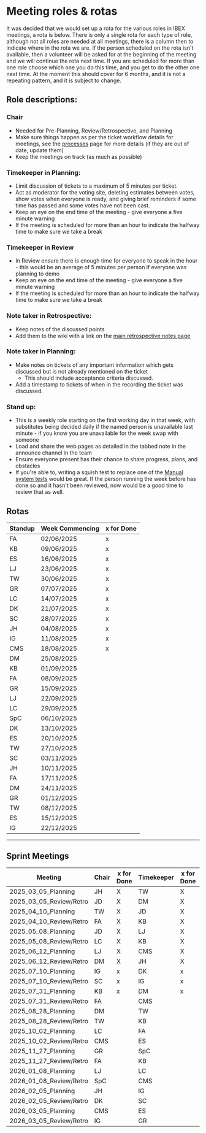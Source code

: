 # Meeting roles & rotas

It was decided that we would set up a rota for the various roles in IBEX meetings, a rota is below. There is only a single rota for each type of role, although not all roles are needed at all meetings, there is a column then to indicate where in the rota we are. If the person scheduled on the rota isn't available, then a volunteer will be asked for at the beginning of the meeting and we will continue the rota next time. If you are scheduled for more than one role choose which one you do this time, and you get to do the other one next time. At the moment this should cover for 6 months, and it is not a repeating pattern, and it is subject to change.

## Role descriptions:
### Chair 
* Needed for Pre-Planning, Review/Retrospective, and Planning
* Make sure things happen as per the ticket workflow details for meetings, see the [processes](/Processes) page for more details (if they are out of date, update them)
* Keep the meetings on track (as much as possible)

### Timekeeper in Planning:
* Limit discussion of tickets to a maximum of 5 minutes per ticket.
* Act as moderator for the voting site, deleting estimates between votes, show votes when everyone is ready, and giving brief reminders if some time has passed and some votes have not been cast.
* Keep an eye on the end time of the meeting - give everyone a five minute warning
* If the meeting is scheduled for more than an hour to indicate the halfway time to make sure we take a break

### Timekeeper in Review
* In Review ensure there is enough time for everyone to speak in the hour - this would be an average of 5 minutes per person if everyone was planning to demo
* Keep an eye on the end time of the meeting - give everyone a five minute warning
* If the meeting is scheduled for more than an hour to indicate the halfway time to make sure we take a break

### Note taker in Retrospective:
* Keep notes of the discussed points
* Add them to the wiki with a link on the [main retrospective notes page](../Retrospective-Notes)

### Note taker in Planning:
* Make notes on tickets of any important information which gets discussed but is not already mentioned on the ticket
  * This should include acceptance criteria discussed.
* Add a timestamp to tickets of when in the recording the ticket was discussed.

### Stand up:
* This is a weekly role starting on the first working day in that week, with substitutes being decided daily if the named person is unavailable last minute - if you know you are unavailable for the week swap with someone
* Load and share the web pages as detailed in the tabbed note in the announce channel in the team
* Ensure everyone present has their chance to share progress, plans, and obstacles
* If you're able to, writing a squish test to replace one of the [Manual system tests](/deployment/Manual-System-Tests) would be great. If the person running the week before has done so and it hasn't been reviewed, now would be a good time to review that as well. 

## Rotas

 | Standup | Week Commencing | x for Done |
 |--- | --- | --- |
 |FA | 02/06/2025 |x |
 |KB | 09/06/2025 |x |
 |ES | 16/06/2025 |x |
 |LJ | 23/06/2025 |x |
 |TW | 30/06/2025 |x |
 |GR | 07/07/2025 |x |
 |LC | 14/07/2025 |x |
 |DK | 21/07/2025 |x |
 |SC | 28/07/2025 |x |
 |JH | 04/08/2025 |x |
 |IG | 11/08/2025 |x |
 |CMS | 18/08/2025 |x |
 |DM | 25/08/2025 | |
 |KB | 01/09/2025 | |
 |FA | 08/09/2025 | |
 |GR | 15/09/2025 | |
 |LJ | 22/09/2025 | |
 |LC | 29/09/2025 | |
 |SpC | 06/10/2025 | |
 |DK | 13/10/2025 | |
 |ES | 20/10/2025 | |
 |TW | 27/10/2025 | |
 |SC | 03/11/2025 | |
 |JH | 10/11/2025 | |
 |FA | 17/11/2025 | |
 |DM | 24/11/2025 | |
 |GR | 01/12/2025 | |
 |TW | 08/12/2025 | |
 |ES | 15/12/2025 | |
 |IG | 22/12/2025 | |





***

## Sprint Meetings

| Meeting| Chair | x for Done | Timekeeper | x for Done | Note taker | x for Done |
| ---| --- | --- | ---| --- | --- | --- |
| 2025_03_05_Planning| JH | X | TW| X | IG| X |
| 2025_03_05_Review/Retro| JD | X | DM| X | SC| X |
| 2025_04_10_Planning| TW | X | JD| X | DM| X |
| 2025_04_10_Review/Retro| FA | X | KB| X | DK| X |
| 2025_05_08_Planning| JD | X | LJ| X | GR| X |
| 2025_05_08_Review/Retro| LC | X | KB| X | GR| X |
| 2025_06_12_Planning| LJ | X | CMS| X | ES| X |
| 2025_06_12_Review/Retro| DM | X | JH| X | SC| X |
| 2025_07_10_Planning| IG |x | DK|x | TW|x |
| 2025_07_10_Review/Retro| SC | x | IG| x | LJ| x |
| 2025_07_31_Planning| KB | x | DM| x | SC| x |
| 2025_07_31_Review/Retro| FA |  | CMS|  | DM|  |
| 2025_08_28_Planning| DM |  | TW|  | LC|  |
| 2025_08_28_Review/Retro| TW |  | KB|  | LJ|  |
| 2025_10_02_Planning| LC |  | FA|  | IG|  |
| 2025_10_02_Review/Retro| CMS |  | ES|  | DK|  |
| 2025_11_27_Planning| GR |  | SpC|  | ES|  |
| 2025_11_27_Review/Retro| FA |  | KB|  | SpC|  |
| 2026_01_08_Planning| LJ |  | LC|  | TW|  |
| 2026_01_08_Review/Retro| SpC |  | CMS|  | LJ|  |
| 2026_02_05_Planning| JH |  | IG|  | SC|  |
| 2026_02_05_Review/Retro| DK |  | SC|  | DM|  |
| 2026_03_05_Planning| CMS |  | ES|  | JH|  |
| 2026_03_05_Review/Retro| IG |  | GR|  | LC|  |









